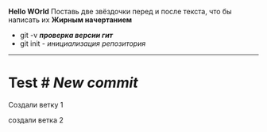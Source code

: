 **Hello WOrld**  Поставь две звёздочки перед и после текста, что бы написать их **Жирным начертанием**
* git -v  ***проверка версии гит***
* git init - _инициализация репозитория_
*** 
# Test # ___New commit___ 


Создали ветку 1

создали ветка 2


